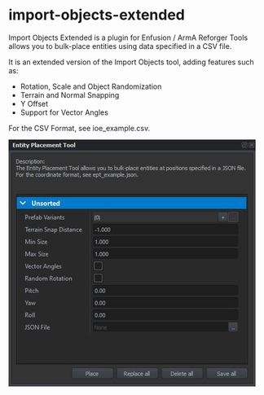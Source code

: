 # import-objects-extended
Import Objects Extended is a plugin for Enfusion / ArmA Reforger Tools allows you to bulk-place entities using data specified in a CSV file.

It is an extended version of the Import Objects tool, adding features such as:
- Rotation, Scale and Object Randomization
- Terrain and Normal Snapping
- Y Offset
- Support for Vector Angles

For the CSV Format, see ioe_example.csv.


![Screenshot](EPT.JPG)
